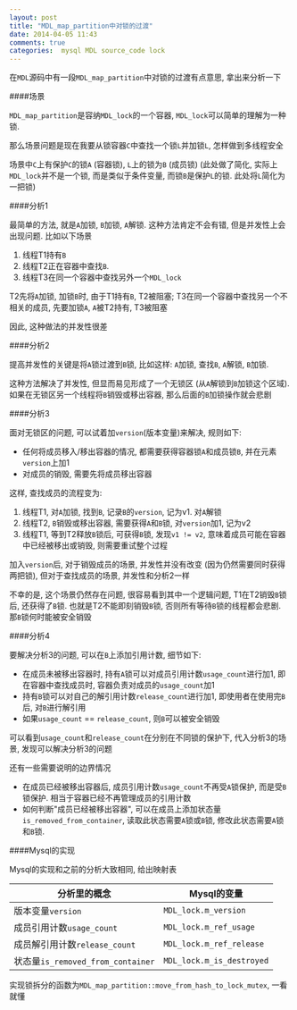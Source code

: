 ```yaml
---
layout: post
title: "MDL_map_partition中对锁的过渡"
date: 2014-04-05 11:43
comments: true
categories:  mysql MDL source_code lock
---
```


在`MDL`源码中有一段`MDL_map_partition`中对锁的过渡有点意思, 拿出来分析一下

####场景

`MDL_map_partition`是容纳`MDL_lock`的一个容器, `MDL_lock`可以简单的理解为一种锁.

那么场景问题是现在我要从锁容器`C`中查找一个锁`L`并加锁`L`, 怎样做到多线程安全

场景中`C`上有保护`C`的锁`A` (容器锁), `L`上的锁为`B` (成员锁) (此处做了简化, 实际上`MDL_lock`并不是一个锁, 而是类似于条件变量, 而锁`B`是保护`L`的锁. 此处将`L`简化为一把锁)

####分析1

最简单的方法, 就是`A`加锁, `B`加锁, `A`解锁. 这种方法肯定不会有错, 但是并发性上会出现问题. 比如以下场景

1. 线程T1持有`B`
2. 线程T2正在容器中查找`B`. 
3. 线程T3在同一个容器中查找另外一个`MDL_lock`

T2先将`A`加锁, 加锁`B`时, 由于T1持有`B`, T2被阻塞; T3在同一个容器中查找另一个不相关的成员, 先要加锁`A`, `A`被T2持有, T3被阻塞

因此, 这种做法的并发性很差

####分析2

提高并发性的关键是将`A`锁过渡到`B`锁, 比如这样: `A`加锁, 查找`B`, `A`解锁, `B`加锁. 

这种方法解决了并发性, 但显而易见形成了一个无锁区 (从`A`解锁到`B`加锁这个区域). 如果在无锁区另一个线程将`B`销毁或移出容器, 那么后面的`B`加锁操作就会悲剧

####分析3

面对无锁区的问题, 可以试着加`version`(版本变量)来解决, 规则如下:

* 任何将成员移入/移出容器的情况, 都需要获得容器锁`A`和成员锁`B`, 并在元素`version`上加1
* 对成员的销毁, 需要先将成员移出容器

这样, 查找成员的流程变为:

1. 线程T1, 对`A`加锁, 找到`B`, 记录`B`的`version`, 记为v1. 对`A`解锁
2. 线程T2, `B`销毁或移出容器, 需要获得`A`和`B`锁, 对`version`加1, 记为v2
3. 线程T1, 等到T2释放`B`锁后, 可获得`B`锁, 发现`v1 != v2`, 意味着成员可能在容器中已经被移出或销毁, 则需要重试整个过程

加入`version`后, 对于销毁成员的场景, 并发性并没有改变 (因为仍然需要同时获得两把锁), 但对于查找成员的场景, 并发性和分析2一样

不幸的是, 这个场景仍然存在问题, 很容易看到其中一个逻辑问题, T1在T2销毁`B`锁后, 还获得了`B`锁. 也就是T2不能即刻销毁`B`锁, 否则所有等待`B`锁的线程都会悲剧. 那`B`锁何时能被安全销毁

####分析4

要解决分析3的问题, 可以在`B`上添加引用计数, 细节如下:

* 在成员未被移出容器时, 持有`A`锁可以对成员引用计数`usage_count`进行加1, 即在容器中查找成员时, 容器负责对成员的`usage_count`加1
* 持有`B`锁可以对自己的解引用计数`release_count`进行加1, 即使用者在使用完`B`后, 对`B`进行解引用
* 如果`usage_count` == `release_count`, 则`B`可以被安全销毁

可以看到`usage_count`和`release_count`在分别在不同锁的保护下, 代入分析3的场景, 发现可以解决分析3的问题

还有一些需要说明的边界情况

* 在成员已经被移出容器后, 成员引用计数`usage_count`不再受`A`锁保护, 而是受`B`锁保护. 相当于容器已经不再管理成员的引用计数
* 如何判断"成员已经被移出容器", 可以在成员上添加状态量`is_removed_from_container`, 读取此状态需要`A`锁或`B`锁, 修改此状态需要`A`锁和`B`锁. 

####Mysql的实现

Mysql的实现和之前的分析大致相同, 给出映射表

分析里的概念 | Mysql的变量
--- | --- 
版本变量`version` | `MDL_lock.m_version`
成员引用计数`usage_count` | `MDL_lock.m_ref_usage`
成员解引用计数`release_count` | `MDL_lock.m_ref_release`
状态量`is_removed_from_container` | `MDL_lock.m_is_destroyed`

实现锁拆分的函数为`MDL_map_partition::move_from_hash_to_lock_mutex`, 一看就懂